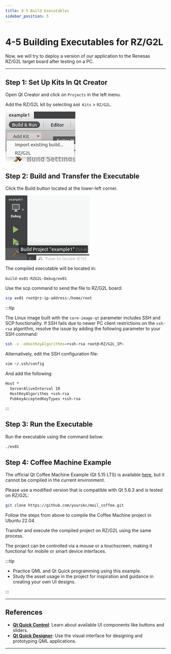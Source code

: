 ```yaml
---
title: 4-5 Build Executables
sidebar_position: 5
---
```


# 4-5 Building Executables for RZ/G2L

Now, we will try to deploy a version of our application to the Renesas RZ/G2L target board after testing on a PC.

---

## Step 1: Set Up Kits In Qt Creator

Open Qt Creator and click on `Projects` in the left menu.

Add the RZ/G2L kit by selecting `Add Kits` > `RZ/G2L`.

![alt text](./img/4-5-1.png)

## Step 2: Build and Transfer the Executable

Click the Build button located at the lower-left corner.

![alt text](./img/4-5-2.png)

The compiled executable will be located in:

`build-ex01-RZG2L-Debug/ex01`

Use the scp command to send the file to RZ/G2L board:

```bash
scp ex01 root@rz-ip-address:/home/root
```

:::tip

The Linux image built with the `core-image-qt` parameter includes SSH and SCP functionality. If SSH fails due to newer PC client restrictions on the `ssh-rsa` algorithm, resolve the issue by adding the following parameter to your SSH command:

```bash
ssh -v -oHostKeyAlgorithms=+ssh-rsa root@<RZ/G2L_IP>
```

Alternatively, edit the SSH configuration file:

```bash
vim ~/.ssh/config
```

And add the following:

```
Host *
  ServerAliveInterval 10
  HostKeyAlgorithms +ssh-rsa
  PubkeyAcceptedKeyTypes +ssh-rsa
```

:::

## Step 3: Run the Executable

Run the executable using the command below:

```bash
./ex01
```

## Step 4: Coffee Machine Example

The official Qt Coffee Machine Example (Qt 5.15 LTS) is available [here](https://doc.qt.io/qt-5/qtdoc-demos-coffee-example.html), but it cannot be compiled in the current environment.

Please use a modified version that is compatible with Qt 5.6.3 and is tested on RZ/G2L:

```bash
git clone https://github.com/yourskc/moil_coffee.git
```

Follow the steps from above to compile the Coffee Machine project in Ubuntu 22.04.

Transfer and execute the compiled project on RZ/G2L using the same process.

The project can be controlled via a mouse or a touchscreen, making it functional for mobile or smart device interfaces.

:::tip

- Practice QML and Qt Quick programming using this example.
- Study the asset usage in the project for inspiration and guidance in creating your own UI designs.

:::

---

## References

- **[Qt Quick Control](https://doc.qt.io/qt-5/qtquickcontrols-index.html)**: Learn about available UI components like buttons and sliders.
- **[Qt Quick Designer](https://doc.qt.io/qtcreator/creator-qtquickdesigner-plugin.html)**: Use the visual interface for designing and prototyping QML applications.

---
